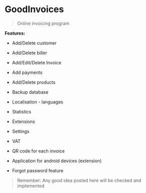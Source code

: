 GoodInvoices  
============  
> Online invoicing program  
  
__Features:__ 
 
*   Add/Delete customer
   
*   Add/Delete biller
   
*   Add/Edit/Delete Invoice
   
*   Add payments
   
*   Add/Delete products
   
*   Backup database
   
*   Localisation - languages
   
*   Statistics
   
*   Extensions
   
*   Settings
 
*   VAT
 
*   QR code for each invoice
 
*   Application for android devices (extension)
  
*   Forgot password feature
  
  
  
> Remember: Any good idea posted here will be checked and implemented  